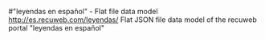 #"leyendas en español" - Flat file data model
http://es.recuweb.com/leyendas/
Flat JSON file data model of the recuweb portal "leyendas en español"

